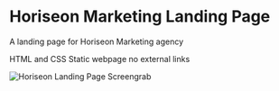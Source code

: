 # Horiseon Marketing Landing Page
 A landing page for Horiseon Marketing agency 
 
HTML and CSS Static webpage no external links

![Horiseon Landing Page Screengrab](horiseion-screengrab.png)